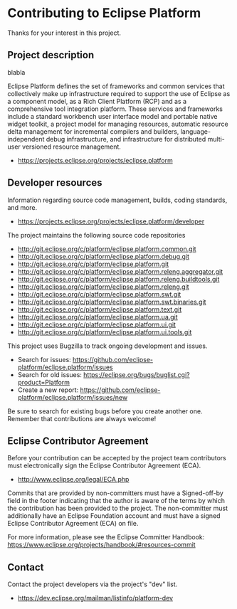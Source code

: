 # Contributing to Eclipse Platform

Thanks for your interest in this project.

## Project description

blabla

Eclipse Platform defines the set of frameworks and common services that
collectively make up infrastructure required to support the use of Eclipse as a
component model, as a Rich Client Platform (RCP) and as a comprehensive tool
integration platform. These services and frameworks include a standard workbench
user interface model and portable native widget toolkit, a project model for
managing resources, automatic resource delta management for incremental
compilers and builders, language-independent debug infrastructure, and
infrastructure for distributed multi-user versioned resource management.

* https://projects.eclipse.org/projects/eclipse.platform

## Developer resources

Information regarding source code management, builds, coding standards, and
more.

* https://projects.eclipse.org/projects/eclipse.platform/developer

The project maintains the following source code repositories

* http://git.eclipse.org/c/platform/eclipse.platform.common.git
* http://git.eclipse.org/c/platform/eclipse.platform.debug.git
* http://git.eclipse.org/c/platform/eclipse.platform.git
* http://git.eclipse.org/c/platform/eclipse.platform.releng.aggregator.git
* http://git.eclipse.org/c/platform/eclipse.platform.releng.buildtools.git
* http://git.eclipse.org/c/platform/eclipse.platform.releng.git
* http://git.eclipse.org/c/platform/eclipse.platform.swt.git
* http://git.eclipse.org/c/platform/eclipse.platform.swt.binaries.git
* http://git.eclipse.org/c/platform/eclipse.platform.text.git
* http://git.eclipse.org/c/platform/eclipse.platform.ua.git
* http://git.eclipse.org/c/platform/eclipse.platform.ui.git
* http://git.eclipse.org/c/platform/eclipse.platform.ui.tools.git

This project uses Bugzilla to track ongoing development and issues.

* Search for issues: https://github.com/eclipse-platform/eclipse.platform/issues
* Search for old issues: https://eclipse.org/bugs/buglist.cgi?product=Platform
* Create a new report: https://github.com/eclipse-platform/eclipse.platform/issues/new

Be sure to search for existing bugs before you create another one. Remember that
contributions are always welcome!

## Eclipse Contributor Agreement

Before your contribution can be accepted by the project team contributors must
electronically sign the Eclipse Contributor Agreement (ECA).

* http://www.eclipse.org/legal/ECA.php

Commits that are provided by non-committers must have a Signed-off-by field in
the footer indicating that the author is aware of the terms by which the
contribution has been provided to the project. The non-committer must
additionally have an Eclipse Foundation account and must have a signed Eclipse
Contributor Agreement (ECA) on file.

For more information, please see the Eclipse Committer Handbook:
https://www.eclipse.org/projects/handbook/#resources-commit

## Contact

Contact the project developers via the project's "dev" list.

* https://dev.eclipse.org/mailman/listinfo/platform-dev
